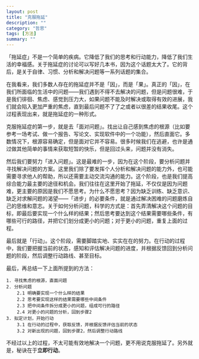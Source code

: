 ```yaml
---
layout: post
title: "克服拖延"
description: ""
category: "哲思"
tags: [方法]
summary: ""
---
```


「拖延症」不是一个简单的疾病。它降低了我们的思考和行动能力，降低了我们生活的幸福感。关于拖延症的讨论可以写好几本书，因为这个话题太大了。它的背后，是关于自律、习惯、分析和解决问题等一系列话题的集合。

在我看来，我们多数人存在的拖延症并不是「因」，而是「果」。真正的「因」，在我们所面临的生活中的问题——我们遇到不得不去解决的问题，但是问题很难，于是我们徘徊、焦虑、感觉到压力大，如果问题不能及时解决或取得有效的进展，我们就会陷入更加严重的焦虑，直到最后问题不了了之或者以很差的结果收尾。这个过程表现出来，就是拖延症的一种形式。

克服拖延症的第一步，就是去「面对问题」。找出让自己感到焦虑的根源（比如要参考一场考试、做一个报告、写论文、实现软件中的一个功能），然后直面它。多数情况下，根源容易确定，但是面对它并不容易。很多时候我们在逃避，也许是通过做其他简单的事情来获取短暂的快乐，但是回过头来，问题并没有消失。

然后我们要努力「进入问题」。这是最难的一步，因为在这个阶段，要分析问题并寻找解决问题的方案。这里我们除了要发挥个人分析和解决问题的能力外，也可能需要寻求他人的帮助，所以还需要主动交流沟通的能力。这个阶段，也是我们提高综合能力最主要的途径和机会。我们往往在这里开始了拖延，不仅仅是因为问题难，更主要的原因是我们不愿思考。为什么不愿思考？因为缺乏训练、缺乏意识、缺乏对求解问题的渴望——「进步」的必要条件，就是通过解决困难的问题磨炼自己的思维和意志。关于如何分析问题，科学的方式是：首先弄清解决这个问题的目标，即最后要实现一个什么样的结果；然后思考要达到这个结果需要哪些条件，有哪些可行的路径，并把它们划分成更小的问题；对于更小的问题，重复上面的过程。

最后就是「行动」。这个阶段，需要脚踏实地、实实在在的努力。在行动的过程中，我们要把握当前的状态，感知和评估解决问题的进度，并根据反馈回到分析问题的阶段，然后调整行动路线、甚至目标。

最后，再总结一下上面所提到的方法：

```text
1. 寻找焦虑的根源，直面问题
2. 分析问题
    2.1 明确要实现一个什么样的结果
    2.2 思考要实现这样的结果需要哪些中间条件
    2.3 把中间条件拆分成更小的问题，组成可行的路径
    2.4 对更小的问题的分析，回到步骤2
3. 拟定计划，开始行动
    3.1 在行动的过程中，获取反馈，并根据反馈评估当前的状态
    3.2 对新出现的问题，回到步骤2，然后调整行动路线
```

不经过以上的过程，不太可能有效地解决一个问题，更不用说克服拖延了。另外就是，秘诀在于**立即行动**。

